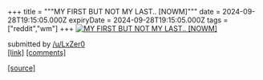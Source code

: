 +++
title = """MY FIRST BUT NOT MY LAST.. [NOWM]"""
date = 2024-09-28T19:15:05.000Z
expiryDate = 2024-09-28T19:15:05.000Z
tags = ["reddit","wm"]
+++
[![MY FIRST BUT NOT MY LAST.. [NOWM] ](https://preview.redd.it/j5lwxp2qnlrd1.png?width=640&crop=smart&auto=webp&s=1c4465b0a6157a05b0e5ec0fd2206f79ea05c581 "MY FIRST BUT NOT MY LAST.. [NOWM] ")](https://www.reddit.com/r/unixporn/comments/1frlsur/my_first_but_not_my_last_nowm/)

submitted by [/u/LxZer0](https://www.reddit.com/user/LxZer0)  
[\[link\]](https://i.redd.it/j5lwxp2qnlrd1.png) [\[comments\]](https://www.reddit.com/r/unixporn/comments/1frlsur/my_first_but_not_my_last_nowm/)

[[source]](https://www.reddit.com/r/unixporn/comments/1frlsur/my_first_but_not_my_last_nowm/)
